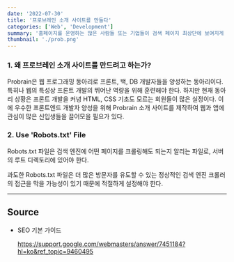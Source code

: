 ```yaml
---
date: '2022-07-30'
title: '프로브레인 소개 사이트를 만들다'
categories: ['Web', 'Development']
summary: '홈페이지를 운영하는 많은 사람들 또는 기업들이 검색 페이지 최상단에 보여지게 하기 위해 어떤 최적화 작업을 하는지 알아보자.'
thumbnail: './prob.png'
---
```


### 1. 왜 프로브레인 소개 사이트를 만드려고 하는가?

Probrain은 웹 프로그래밍 동아리로 프론트, 백, DB 개발자들을 양성하는 동아리이다. 특히나 웹의 특성상 프론트 개발의 뛰어난 역량을 위해 훈련해야 한다. 하지만 현재 동아리 상황은 프론트 개발을 커녕 HTML, CSS 기초도 모르는 회원들이 많은 실정이다. 이에 우수한 프론트엔드 개발자 양성을 위해 Probrain 소개 사이트를 제작하여 웹과 앱에 관심이 많은 신입생들을 끌어모을 필요가 있다.

### 2. Use 'Robots.txt' File

Robots.txt 파일은 검색 엔진에 어떤 페이지를 크롤링해도 되는지 알리는 파일로, 서버의 루트 디렉토리에 있어야 한다.

과도한 Robots.txt 파일은 더 많은 방문자를 유도할 수 있는 정상적인 검색 엔진 크롤러의 접근을 막을 가능성이 있기 때문에 적절하게 설정해야 한다.

---

## Source

- SEO 기본 가이드

  [<https://support.google.com/webmasters/answer/7451184?hl=ko&ref_topic=9460495>](https://support.google.com/webmasters/answer/7451184?hl=ko&ref_topic=9460495)
